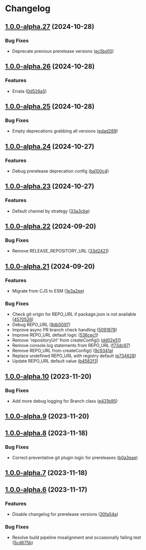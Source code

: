 # Changelog

## [1.0.0-alpha.27](https://github.com/RobHameetman/semantic-release-config/compare/1.0.0-alpha.26...1.0.0-alpha.27) (2024-10-28)


### Bug Fixes

* Deprecate previous prerelease versions ([ec5bd10](https://github.com/RobHameetman/semantic-release-config/commit/ec5bd1018cc150ead43cc7589d6f6817c2dd9353))

## [1.0.0-alpha.26](https://github.com/RobHameetman/semantic-release-config/compare/1.0.0-alpha.25...1.0.0-alpha.26) (2024-10-28)


### Features

* Errata ([0d526a5](https://github.com/RobHameetman/semantic-release-config/commit/0d526a593a4e611b012e0d6bb35d601e5a209351))

## [1.0.0-alpha.25](https://github.com/RobHameetman/semantic-release-config/compare/1.0.0-alpha.24...1.0.0-alpha.25) (2024-10-28)


### Bug Fixes

* Empty deprecations grabbing all versions ([edad289](https://github.com/RobHameetman/semantic-release-config/commit/edad289688d4b9bfc6bbdb06e94c99d4c02aad7e))

## [1.0.0-alpha.24](https://github.com/RobHameetman/semantic-release-config/compare/1.0.0-alpha.23...1.0.0-alpha.24) (2024-10-27)


### Features

* Debug prerelease deprecation config ([ba100c4](https://github.com/RobHameetman/semantic-release-config/commit/ba100c4281e8a407a6299f520e1096c24e487fd1))

## [1.0.0-alpha.23](https://github.com/RobHameetman/semantic-release-config/compare/1.0.0-alpha.22...1.0.0-alpha.23) (2024-10-27)


### Features

* Default channel by strategy ([33a3cbe](https://github.com/RobHameetman/semantic-release-config/commit/33a3cbe834af4d4343603825ac7e2f6c6832c8a4))

## [1.0.0-alpha.22](https://github.com/RobHameetman/semantic-release-config/compare/1.0.0-alpha.21...1.0.0-alpha.22) (2024-09-20)


### Bug Fixes

* Remove RELEASE_REPOSITORY_URL ([33d2421](https://github.com/RobHameetman/semantic-release-config/commit/33d242116b1ecd6ac1da26c640f236eed4525759))

## [1.0.0-alpha.21](https://github.com/RobHameetman/semantic-release-config/compare/1.0.0-alpha.20...1.0.0-alpha.21) (2024-09-20)


### Features

* Migrate from CJS to ESM ([1e3a2ee](https://github.com/RobHameetman/semantic-release-config/commit/1e3a2ee075ca4b754591e754348b0eb0208e57ff))


### Bug Fixes

* Check git origin for REPO_URL if package.json is not available ([4570526](https://github.com/RobHameetman/semantic-release-config/commit/45705265d86172608aabca06e01824d9daa16f9c))
* Debug REPO_URL ([8db5097](https://github.com/RobHameetman/semantic-release-config/commit/8db50975f140d0d4ff4851bb37c07f200c5d2158))
* Improve async PR branch check handling ([5091878](https://github.com/RobHameetman/semantic-release-config/commit/50918784a26a47a37b617a7a8939cce9a3ee9613))
* Improve REPO_URL default logic ([536cec1](https://github.com/RobHameetman/semantic-release-config/commit/536cec1a6f69fcd6bac8bae4b84bb30caaec3e9d))
* Remove 'repositoryUrl' from createConfig() ([dd02e51](https://github.com/RobHameetman/semantic-release-config/commit/dd02e516724aa7a1bcbf1ea3c28d514174b984c6))
* Remove console.log statements from REPO_URL ([f73dc97](https://github.com/RobHameetman/semantic-release-config/commit/f73dc97d01d31ca7fad272d80a25b651bab81990))
* Remove REPO_URL from createConfig() ([9c9341a](https://github.com/RobHameetman/semantic-release-config/commit/9c9341ad04df22df2688538d03d611999c41085a))
* Replace undefined REPO_URL with registry default ([e734628](https://github.com/RobHameetman/semantic-release-config/commit/e734628157246c999c688309aff2b3a84eb5ca30))
* Update REPO_URL default value ([b4582f3](https://github.com/RobHameetman/semantic-release-config/commit/b4582f344fab51ece43abd923394b6127d6e359f))

## [1.0.0-alpha.10](https://github.com/RobHameetman/semantic-release-config/compare/1.0.0-alpha.9...1.0.0-alpha.10) (2023-11-20)


### Bug Fixes

* Add more debug logging for Branch class ([e431b95](https://github.com/RobHameetman/semantic-release-config/commit/e431b950531fcd043427c59fcd50f420b52a07a6))

## [1.0.0-alpha.9](https://github.com/RobHameetman/semantic-release-config/compare/1.0.0-alpha.8...1.0.0-alpha.9) (2023-11-20)

## [1.0.0-alpha.8](https://github.com/RobHameetman/semantic-release-config/compare/1.0.0-alpha.7...1.0.0-alpha.8) (2023-11-18)


### Bug Fixes

* Correct preventative git plugin logic for prereleases ([b0a3eae](https://github.com/RobHameetman/semantic-release-config/commit/b0a3eae77e9f68acf0ec033c06ad6df41f7c4807))

## [1.0.0-alpha.7](https://github.com/RobHameetman/semantic-release-config/compare/1.0.0-alpha.6...1.0.0-alpha.7) (2023-11-18)

## [1.0.0-alpha.6](https://github.com/RobHameetman/semantic-release-config/compare/1.0.0-alpha.5...1.0.0-alpha.6) (2023-11-17)


### Features

* Disable changelog for prerelease versions ([30fa54a](https://github.com/RobHameetman/semantic-release-config/commit/30fa54a5913ed960bd08e3baeee8da7cc3d29e95))


### Bug Fixes

* Resolve build pipeline misalignment and occasionally failing test ([5cd675b](https://github.com/RobHameetman/semantic-release-config/commit/5cd675b50cfb1f864c9f23cc8fca85b62c72dd39))
